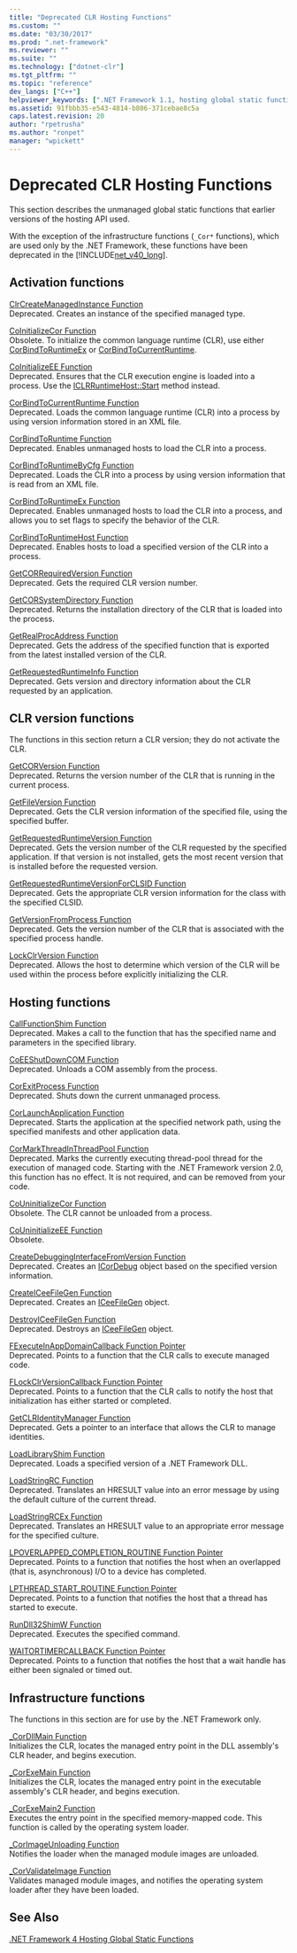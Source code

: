 ```yaml
---
title: "Deprecated CLR Hosting Functions"
ms.custom: ""
ms.date: "03/30/2017"
ms.prod: ".net-framework"
ms.reviewer: ""
ms.suite: ""
ms.technology: ["dotnet-clr"]
ms.tgt_pltfrm: ""
ms.topic: "reference"
dev_langs: ["C++"]
helpviewer_keywords: [".NET Framework 1.1, hosting global static functions", "global static functions [.NET Framework hosting], version 2.0", ".NET Framework 2.0, hosting global static functions", "hosting global static functions [.NET Framework], version 2.0"]
ms.assetid: 91fbbb35-e543-4814-b806-371cebae8c5a
caps.latest.revision: 20
author: "rpetrusha"
ms.author: "ronpet"
manager: "wpickett"
---
```

# Deprecated CLR Hosting Functions
This section describes the unmanaged global static functions that earlier versions of the hosting API used.  
  
 With the exception of the infrastructure functions (`_Cor*` functions), which are used only by the .NET Framework, these functions have been deprecated in the [!INCLUDE[net_v40_long](../../../../includes/net-v40-long-md.md)].  
  
## Activation functions  
 [ClrCreateManagedInstance Function](../../../../docs/framework/unmanaged-api/hosting/clrcreatemanagedinstance-function.md)  
 Deprecated. Creates an instance of the specified managed type.  
  
 [CoInitializeCor Function](../../../../docs/framework/unmanaged-api/hosting/coinitializecor-function.md)  
 Obsolete. To initialize the common language runtime (CLR), use either [CorBindToRuntimeEx](../../../../docs/framework/unmanaged-api/hosting/corbindtoruntimeex-function.md) or [CorBindToCurrentRuntime](../../../../docs/framework/unmanaged-api/hosting/corbindtocurrentruntime-function.md).  
  
 [CoInitializeEE Function](../../../../docs/framework/unmanaged-api/hosting/coinitializeee-function.md)  
 Deprecated. Ensures that the CLR execution engine is loaded into a process. Use the [ICLRRuntimeHost::Start](../../../../docs/framework/unmanaged-api/hosting/iclrruntimehost-start-method.md) method instead.  
  
 [CorBindToCurrentRuntime Function](../../../../docs/framework/unmanaged-api/hosting/corbindtocurrentruntime-function.md)  
 Deprecated. Loads the common language runtime (CLR) into a process by using version information stored in an XML file.  
  
 [CorBindToRuntime Function](../../../../docs/framework/unmanaged-api/hosting/corbindtoruntime-function.md)  
 Deprecated. Enables unmanaged hosts to load the CLR into a process.  
  
 [CorBindToRuntimeByCfg Function](../../../../docs/framework/unmanaged-api/hosting/corbindtoruntimebycfg-function.md)  
 Deprecated. Loads the CLR into a process by using version information that is read from an XML file.  
  
 [CorBindToRuntimeEx Function](../../../../docs/framework/unmanaged-api/hosting/corbindtoruntimeex-function.md)  
 Deprecated. Enables unmanaged hosts to load the CLR into a process, and allows you to set flags to specify the behavior of the CLR.  
  
 [CorBindToRuntimeHost Function](../../../../docs/framework/unmanaged-api/hosting/corbindtoruntimehost-function.md)  
 Deprecated. Enables hosts to load a specified version of the CLR into a process.  
  
 [GetCORRequiredVersion Function](../../../../docs/framework/unmanaged-api/hosting/getcorrequiredversion-function.md)  
 Deprecated. Gets the required CLR version number.  
  
 [GetCORSystemDirectory Function](../../../../docs/framework/unmanaged-api/hosting/getcorsystemdirectory-function.md)  
 Deprecated. Returns the installation directory of the CLR that is loaded into the process.  
  
 [GetRealProcAddress Function](../../../../docs/framework/unmanaged-api/hosting/getrealprocaddress-function.md)  
 Deprecated. Gets the address of the specified function that is exported from the latest installed version of the CLR.  
  
 [GetRequestedRuntimeInfo Function](../../../../docs/framework/unmanaged-api/hosting/getrequestedruntimeinfo-function.md)  
 Deprecated. Gets version and directory information about the CLR requested by an application.  
  
## CLR version functions  
 The functions in this section return a CLR version; they do not activate the CLR.  
  
 [GetCORVersion Function](../../../../docs/framework/unmanaged-api/hosting/getcorversion-function.md)  
 Deprecated. Returns the version number of the CLR that is running in the current process.  
  
 [GetFileVersion Function](../../../../docs/framework/unmanaged-api/hosting/getfileversion-function.md)  
 Deprecated. Gets the CLR version information of the specified file, using the specified buffer.  
  
 [GetRequestedRuntimeVersion Function](../../../../docs/framework/unmanaged-api/hosting/getrequestedruntimeversion-function.md)  
 Deprecated. Gets the version number of the CLR requested by the specified application. If that version is not installed, gets the most recent version that is installed before the requested version.  
  
 [GetRequestedRuntimeVersionForCLSID Function](../../../../docs/framework/unmanaged-api/hosting/getrequestedruntimeversionforclsid-function.md)  
 Deprecated. Gets the appropriate CLR version information for the class with the specified CLSID.  
  
 [GetVersionFromProcess Function](../../../../docs/framework/unmanaged-api/hosting/getversionfromprocess-function.md)  
 Deprecated. Gets the version number of the CLR that is associated with the specified process handle.  
  
 [LockClrVersion Function](../../../../docs/framework/unmanaged-api/hosting/lockclrversion-function.md)  
 Deprecated. Allows the host to determine which version of the CLR will be used within the process before explicitly initializing the CLR.  
  
## Hosting functions  
 [CallFunctionShim Function](../../../../docs/framework/unmanaged-api/hosting/callfunctionshim-function.md)  
 Deprecated. Makes a call to the function that has the specified name and parameters in the specified library.  
  
 [CoEEShutDownCOM Function](../../../../docs/framework/unmanaged-api/hosting/coeeshutdowncom-function.md)  
 Deprecated. Unloads a COM assembly from the process.  
  
 [CorExitProcess Function](../../../../docs/framework/unmanaged-api/hosting/corexitprocess-function.md)  
 Deprecated. Shuts down the current unmanaged process.  
  
 [CorLaunchApplication Function](../../../../docs/framework/unmanaged-api/hosting/corlaunchapplication-function.md)  
 Deprecated. Starts the application at the specified network path, using the specified manifests and other application data.  
  
 [CorMarkThreadInThreadPool Function](../../../../docs/framework/unmanaged-api/hosting/cormarkthreadinthreadpool-function.md)  
 Deprecated. Marks the currently executing thread-pool thread for the execution of managed code. Starting with the .NET Framework version 2.0, this function has no effect. It is not required, and can be removed from your code.  
  
 [CoUninitializeCor Function](../../../../docs/framework/unmanaged-api/hosting/couninitializecor-function.md)  
 Obsolete. The CLR cannot be unloaded from a process.  
  
 [CoUninitializeEE Function](../../../../docs/framework/unmanaged-api/hosting/couninitializeee-function.md)  
 Obsolete.  
  
 [CreateDebuggingInterfaceFromVersion Function](../../../../docs/framework/unmanaged-api/hosting/createdebugginginterfacefromversion-function.md)  
 Deprecated. Creates an [ICorDebug](../../../../docs/framework/unmanaged-api/debugging/icordebug-interface.md) object based on the specified version information.  
  
 [CreateICeeFileGen Function](../../../../docs/framework/unmanaged-api/hosting/createiceefilegen-function.md)  
 Deprecated. Creates an [ICeeFileGen](../../../../docs/framework/unmanaged-api/hosting/iceefilegen-class.md) object.  
  
 [DestroyICeeFileGen Function](../../../../docs/framework/unmanaged-api/hosting/destroyiceefilegen-function.md)  
 Deprecated. Destroys an [ICeeFileGen](../../../../docs/framework/unmanaged-api/hosting/iceefilegen-class.md) object.  
  
 [FExecuteInAppDomainCallback Function Pointer](../../../../docs/framework/unmanaged-api/hosting/fexecuteinappdomaincallback-function-pointer.md)  
 Deprecated. Points to a function that the CLR calls to execute managed code.  
  
 [FLockClrVersionCallback Function Pointer](../../../../docs/framework/unmanaged-api/hosting/flockclrversioncallback-function-pointer.md)  
 Deprecated. Points to a function that the CLR calls to notify the host that initialization has either started or completed.  
  
 [GetCLRIdentityManager Function](../../../../docs/framework/unmanaged-api/hosting/getclridentitymanager-function.md)  
 Deprecated. Gets a pointer to an interface that allows the CLR to manage identities.  
  
 [LoadLibraryShim Function](../../../../docs/framework/unmanaged-api/hosting/loadlibraryshim-function.md)  
 Deprecated. Loads a specified version of a .NET Framework DLL.  
  
 [LoadStringRC Function](../../../../docs/framework/unmanaged-api/hosting/loadstringrc-function.md)  
 Deprecated. Translates an HRESULT value into an error message by using the default culture of the current thread.  
  
 [LoadStringRCEx Function](../../../../docs/framework/unmanaged-api/hosting/loadstringrcex-function.md)  
 Deprecated. Translates an HRESULT value to an appropriate error message for the specified culture.  
  
 [LPOVERLAPPED_COMPLETION_ROUTINE Function Pointer](../../../../docs/framework/unmanaged-api/hosting/lpoverlapped-completion-routine-function-pointer.md)  
 Deprecated. Points to a function that notifies the host when an overlapped (that is, asynchronous) I/O to a device has completed.  
  
 [LPTHREAD_START_ROUTINE Function Pointer](../../../../docs/framework/unmanaged-api/hosting/lpthread-start-routine-function-pointer.md)  
 Deprecated. Points to a function that notifies the host that a thread has started to execute.  
  
 [RunDll32ShimW Function](../../../../docs/framework/unmanaged-api/hosting/rundll32shimw-function.md)  
 Deprecated. Executes the specified command.  
  
 [WAITORTIMERCALLBACK Function Pointer](../../../../docs/framework/unmanaged-api/hosting/waitortimercallback-function-pointer.md)  
 Deprecated. Points to a function that notifies the host that a wait handle has either been signaled or timed out.  
  
## Infrastructure functions  
 The functions in this section are for use by the .NET Framework only.  
  
 [_CorDllMain Function](../../../../docs/framework/unmanaged-api/hosting/cordllmain-function.md)  
 Initializes the CLR, locates the managed entry point in the DLL assembly's CLR header, and begins execution.  
  
 [_CorExeMain Function](../../../../docs/framework/unmanaged-api/hosting/corexemain-function.md)  
 Initializes the CLR, locates the managed entry point in the executable assembly's CLR header, and begins execution.  
  
 [_CorExeMain2 Function](../../../../docs/framework/unmanaged-api/hosting/corexemain2-function.md)  
 Executes the entry point in the specified memory-mapped code. This function is called by the operating system loader.  
  
 [_CorImageUnloading Function](../../../../docs/framework/unmanaged-api/hosting/corimageunloading-function.md)  
 Notifies the loader when the managed module images are unloaded.  
  
 [_CorValidateImage Function](../../../../docs/framework/unmanaged-api/hosting/corvalidateimage-function.md)  
 Validates managed module images, and notifies the operating system loader after they have been loaded.  
  
## See Also  
 [.NET Framework 4 Hosting Global Static Functions](../../../../docs/framework/unmanaged-api/hosting/net-framework-4-hosting-global-static-functions.md) 
